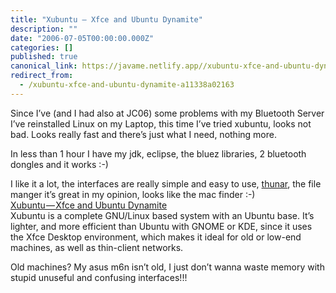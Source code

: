 ```yaml
---
title: "Xubuntu — Xfce and Ubuntu Dynamite"
description: ""
date: "2006-07-05T00:00:00.000Z"
categories: []
published: true
canonical_link: https://javame.netlify.app//xubuntu-xfce-and-ubuntu-dynamite-a11338a02163
redirect_from:
  - /xubuntu-xfce-and-ubuntu-dynamite-a11338a02163
---
```


Since I’ve (and I had also at JC06) some problems with my Bluetooth Server I’ve reinstalled Linux on my Laptop, this time I’ve tried xubuntu, looks not bad. Looks really fast and there’s just what I need, nothing more.

In less than 1 hour I have my jdk, eclipse, the bluez libraries, 2 bluetooth dongles and it works :-)

I like it a lot, the interfaces are really simple and easy to use, [thunar](http://thunar.xfce.org/wiki/), the file manger it’s great in my opinion, looks like the mac finder :-)  
[Xubuntu — Xfce and Ubuntu Dynamite](http://www.xubuntu.com/)  
Xubuntu is a complete GNU/Linux based system with an Ubuntu base. It’s lighter, and more efficient than Ubuntu with GNOME or KDE, since it uses the Xfce Desktop environment, which makes it ideal for old or low-end machines, as well as thin-client networks.

Old machines? My asus m6n isn’t old, I just don’t wanna waste memory with stupid unuseful and confusing interfaces!!!
